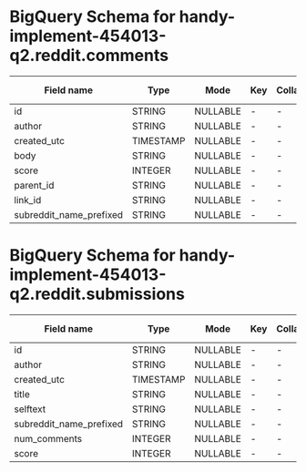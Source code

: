 # BigQuery Schema for handy-implement-454013-q2.reddit.comments

| Field name | Type | Mode | Key | Collation | Default Value | Policy Tags | Data Policies | Description |
|------------|------|------|-----|-----------|---------------|-------------|---------------|-------------|
| id | STRING | NULLABLE | - | - | - | - | - | - |
| author | STRING | NULLABLE | - | - | - | - | - | - |
| created_utc | TIMESTAMP | NULLABLE | - | - | - | - | - | - |
| body | STRING | NULLABLE | - | - | - | - | - | - |
| score | INTEGER | NULLABLE | - | - | - | - | - | - |
| parent_id | STRING | NULLABLE | - | - | - | - | - | - |
| link_id | STRING | NULLABLE | - | - | - | - | - | - |
| subreddit_name_prefixed | STRING | NULLABLE | - | - | - | - | - | - |

# BigQuery Schema for handy-implement-454013-q2.reddit.submissions

| Field name | Type | Mode | Key | Collation | Default Value | Policy Tags | Data Policies | Description |
|------------|------|------|-----|-----------|---------------|-------------|---------------|-------------|
| id | STRING | NULLABLE | - | - | - | - | - | - |
| author | STRING | NULLABLE | - | - | - | - | - | - |
| created_utc | TIMESTAMP | NULLABLE | - | - | - | - | - | - |
| title | STRING | NULLABLE | - | - | - | - | - | - |
| selftext | STRING | NULLABLE | - | - | - | - | - | - |
| subreddit_name_prefixed | STRING | NULLABLE | - | - | - | - | - | - |
| num_comments | INTEGER | NULLABLE | - | - | - | - | - | - |
| score | INTEGER | NULLABLE | - | - | - | - | - | - |